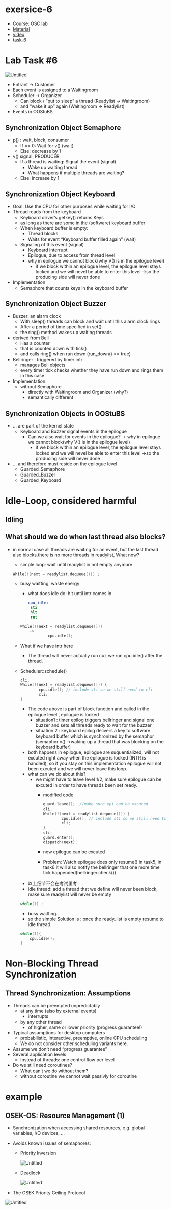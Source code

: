 # exersice-6

- Course: OSC lab
- [Material](https://os.inf.tu-dresden.de/Studium/OSC/SS2022/E06-Waiting.pdf)
- [video](https://os.inf.tu-dresden.de/Studium/OSC/SS2022/E06-Waiting.mp4)
- [task-6](https://os.inf.tu-dresden.de/Studium/OSC/SS2022/tasks/task6/)

# Lab Task #6

![Untitled](exersice-6%20e8a6dfc8c843411b9377448b69743312/Untitled.png)

- Entrant → Customer
- Each event is assigned to a Waitingroom
- Scheduler → Organizer
    - Can block / “put to sleep” a thread (Readylist → Waitingroom)
    - and “wake it up” again (Waitingroom → Readylist)
- Events in OOStuBS

## Synchronization Object Semaphore

- p() : wait, block, consumer
    - If == 0: Wait for v() (wait)
    - Else: decrease by 1
- v() signal, PRODUCER
    - If a thread is waiting: Signal the event (signal)
        - Wake up waiting thread
        - What happens if multiple threads are waiting?
    - Else: increase by 1
    

## Synchronization Object Keyboard

- Goal: Use the CPU for other purposes while waiting for I/O
- Thread reads from the keyboard
    - Keyboard driver’s getkey() returns Keys
    - as long as there are some in the (software) keyboard buffer
    - When keyboard buffer is empty:
        - Thread blocks
        - Waits for event “Keyboard buffer filled again” (wait)
    - Signaling of this event (signal)
        - Keyboard interrupt
        - Epilogue, due to access from thread level
        - why in epilogue we cannot block(why V() is in the epilogue level)
            - if we block within an epilogue level, the epilogue level stays locked and we will nevel be able to enter this level →so the producing side will never done
- Implementation
    - Semaphore that counts keys in the keyboard buffer
    

## Synchronization Object Buzzer

- Buzzer: an alarm clock
    - With sleep() threads can block and wait until this alarm clock rings
    - After a period of time specified in set()
    - the ring() method wakes up waiting threads
- derived from Bell
    - Has a counter
    - that is counted down with tick()
    - and calls ring() when run down (run_down() == true)
- Bellringer : triggered by timer intr
    - manages Bell objects
    - every timer tick checks whether they have run down and rings them in this case
- Implementation:
    - without Semaphore
        - directly with Waitingroom and Organizer (why?)
        - semantically different

## Synchronization Objects in OOStuBS

- … are part of the kernel state
    - Keyboard and Buzzer signal events in the epilogue
        - Can we also wait for events in the epilogue? → why in epilogue we cannot block(why V() is in the epilogue level)
            - if we block within an epilogue level, the epilogue level stays locked and we will nevel be able to enter this level →so the producing side will never done
- … and therefore must reside on the epilogue level
    - Guarded_Semaphore
    - Guarded_Buzzer
    - Guarded_Keyboard

# Idle-Loop, considered harmful

## Idling

## What should we do when last thread also blocks?

- in normal case all threads are waiting for an event, but the last thread also blocks.there is no more threads in readylist, What now?
    - simple loop: wait until readylist in not empty anymore
    
    ```cpp
    While(!(next = readylist.dequeue())) ;
    ```
    
    - busy waitting, waste energy
        - what does idle do: hlt until intr comes in
            
            ```nasm
            cpu_idle:
             sti
             hlt
             ret
            ```
            
        
        ```cpp
        While(!(next = readylist.dequeue())) 
        	->
        			cpu.idle();
        ```
        
    - What if we have intr here
        - The thread will never actually run cuz we run cpu.idle() after the thread.
    - Scheduler::schedule()
        
        ```cpp
        cli;    
        While(!(next = readylist.dequeue())) {
        		cpu.idle(); // include sti so we still need to cli
        		cli;
        }
        ```
        
        - The code above is part of block function and called in the epilogue level , epilogue is locked
            - situation1  : timer epilog triggers bellringer and signal one buzzer and sets all threads  ready to wait for the buzzer
            - situation 2 : keyboard epilog delivers a key to software keyboard buffer which is synchronized by the semaphor (semaphor v() →waking up a thread that was blocking on the keyboard buffer)
        - both happens in epilogue, epilogue are suquentialized, will not excuted right away when the epilogue is locked (INTR is handled), so if you stay on this implementation epilogue will not been excuted and we will never leave this loop.
        - what can we do about this?
            - we might have to leave level 1/2, make sure epilogue can be excuted in order to have threads been set ready.
                - modified code
                    
                    ```cpp
                    guard.leave();  //make sure epi can be excuted
                    cli;    
                    While(!(next = readylist.dequeue())) {
                    		cpu.idle(); // include sti so we still need to cli
                    		cli;
                    }
                    sti;
                    guard.enter();
                    dispatch(next);
                    ```
                    
                - now epilogue can be excuted
                - Problem: Watch epilogue does only resume() in task5, in task6 it will also notify the bellringer that one more time tick happended(bellringer.check())
        - 以上细节不会在考试里考
        - idle thread: add a thread that we define will never been block, make sure readylist will never be empty
        
        ```cpp
        while(1) ;
        ```
        
        - busy waitting..
        - so the simple Solution is : once the ready_list is empty resume to idle thread.
        
        ```cpp
        while(1){
        	cpu.idle();
        }
        ```
        

# Non-Blocking Thread Synchronization

## Thread Synchronization: Assumptions

- Threads can be preempted unpredictably
    - at any time (also by external events)
        - interrupts
    - by any other thread
        - of higher, same or lower priority (progress guarantee!)
- Typical assumptions for desktop computers
    - probabilistic, interactive, preemptive, online CPU scheduling
    - We do not consider other scheduling variants here.
- Assume we don’t need “progress guarantee”
- Several application levels
    - Instead of threads: one control flow per level
- Do we still need coroutines?
    - What can’t we do without them?
    - without coroutine we cannot wait passivly for coroutine
    

# example

## OSEK-OS: Resource Management (1)

- Synchronization when accessing shared resources, e.g. global
variables, I/O devices, …
- Avoids known issues of semaphores:
    - Priority Inversion
        
        ![Untitled](exersice-6%20e8a6dfc8c843411b9377448b69743312/Untitled%201.png)
        
    - Deadlock
        
        ![Untitled](exersice-6%20e8a6dfc8c843411b9377448b69743312/Untitled%202.png)
        
- The OSEK Priority Ceiling Protocol

![Untitled](exersice-6%20e8a6dfc8c843411b9377448b69743312/Untitled%203.png)

##